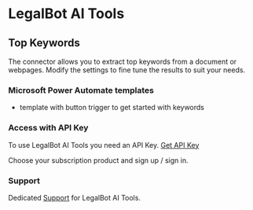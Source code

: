 # LegalBot AI Tools
## Top Keywords
The connector allows you to extract top keywords from a document or webpages. Modify the settings to fine tune the results to suit your needs.

### Microsoft Power Automate templates
- template with button trigger to get started with keywords

### Access with API Key
To use LegalBot AI Tools you need an API Key. [Get API Key](http://legalbot-ai-tools.com "LegalBot AI Tools API Key")

Choose your subscription product and sign up / sign in.

### Support
Dedicated [Support](https://legalbot.io/crm "LegalBot AI Tools Customer Support") for LegalBot AI Tools.
